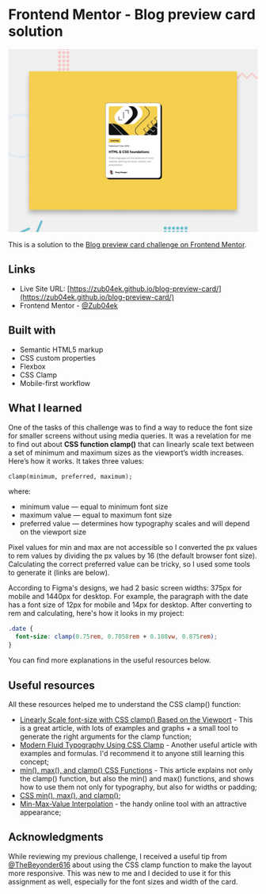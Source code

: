# Frontend Mentor - Blog preview card solution

![Design preview for the Blog preview card coding challenge](./preview.jpg)

This is a solution to the [Blog preview card challenge on Frontend Mentor](https://www.frontendmentor.io/challenges/blog-preview-card-ckPaj01IcS).

## Links

- Live Site URL: [https://zub04ek.github.io/blog-preview-card/](https://zub04ek.github.io/blog-preview-card/)
- Frontend Mentor - [@Zub04ek](https://www.frontendmentor.io/profile/Zub04ek)

## Built with

- Semantic HTML5 markup
- CSS custom properties
- Flexbox
- CSS Clamp
- Mobile-first workflow

## What I learned

One of the tasks of this challenge was to find a way to reduce the font size for smaller screens without using media queries. It was a revelation for me to find out about **CSS function clamp()** that can linearly scale text between a set of minimum and maximum sizes as the viewport’s width increases. Here’s how it works. It takes three values: 

```
clamp(minimum, preferred, maximum);
```
where:
- minimum value — equal to minimum font size
- maximum value — equal to maximum font size
- preferred value — determines how typography scales and will depend on the viewport size

Pixel values for min and max are not accessible so I converted the px values to rem values by dividing the px values by 16 (the default browser font size). Calculating the correct preferred value can be tricky, so I used some tools to generate it (links are below).

According to Figma's designs, we had 2 basic screen widths: 375px for mobile and 1440px for desktop. For example, the paragraph with the date has a font size of 12px for mobile and 14px for desktop. After converting to rem and calculating, here's how it looks in my project:

```css
.date {
  font-size: clamp(0.75rem, 0.7058rem + 0.188vw, 0.875rem);
}
```

You can find more explanations in the useful resources below.

## Useful resources

All these resources helped me to understand the CSS clamp() function:

- [Linearly Scale font-size with CSS clamp() Based on the Viewport](https://css-tricks.com/linearly-scale-font-size-with-css-clamp-based-on-the-viewport/#for-those-who-dont-mind-that-edge-case) - This is a great article, with lots of examples and graphs + a small tool to generate the right arguments for the clamp function;
- [Modern Fluid Typography Using CSS Clamp](https://www.smashingmagazine.com/2022/01/modern-fluid-typography-css-clamp/) - Another useful article with examples and formulas. I'd recommend it to anyone still learning this concept;
- [min(), max(), and clamp() CSS Functions](https://ishadeed.com/article/css-min-max-clamp/) - This article explains not only the clamp() function, but also the min() and max() functions, and shows how to use them not only for typography, but also for widths or padding;
- [CSS min(), max(), and clamp()](https://web.dev/articles/min-max-clamp);
- [Min-Max-Value Interpolation](https://min-max-calculator.9elements.com/) - the handy online tool with an attractive appearance;

## Acknowledgments

While reviewing my previous challenge, I received a useful tip from [@TheBeyonder616](https://www.frontendmentor.io/profile/TheBeyonder616) about using the CSS clamp function to make the layout more responsive. This was new to me and I decided to use it for this assignment as well, especially for the font sizes and width of the card.
